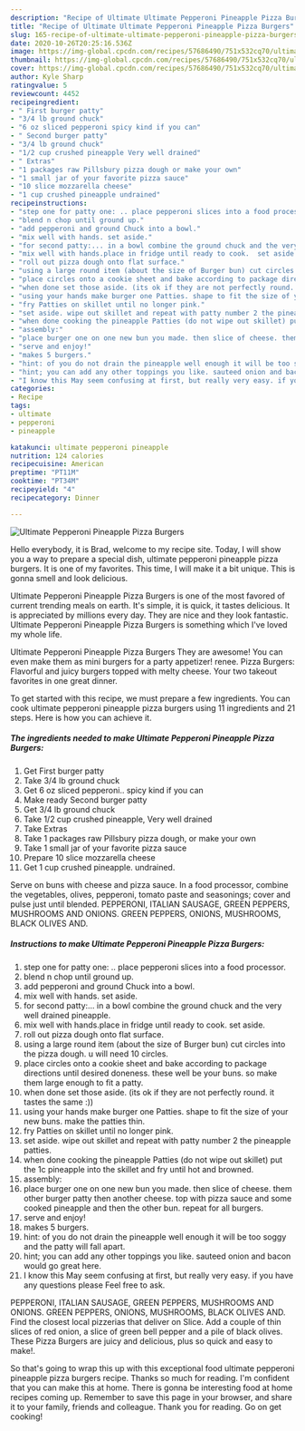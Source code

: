 ```yaml
---
description: "Recipe of Ultimate Ultimate Pepperoni Pineapple Pizza Burgers"
title: "Recipe of Ultimate Ultimate Pepperoni Pineapple Pizza Burgers"
slug: 165-recipe-of-ultimate-ultimate-pepperoni-pineapple-pizza-burgers
date: 2020-10-26T20:25:16.536Z
image: https://img-global.cpcdn.com/recipes/57686490/751x532cq70/ultimate-pepperoni-pineapple-pizza-burgers-recipe-main-photo.jpg
thumbnail: https://img-global.cpcdn.com/recipes/57686490/751x532cq70/ultimate-pepperoni-pineapple-pizza-burgers-recipe-main-photo.jpg
cover: https://img-global.cpcdn.com/recipes/57686490/751x532cq70/ultimate-pepperoni-pineapple-pizza-burgers-recipe-main-photo.jpg
author: Kyle Sharp
ratingvalue: 5
reviewcount: 4452
recipeingredient:
- " First burger patty"
- "3/4 lb ground chuck"
- "6 oz sliced pepperoni spicy kind if you can"
- " Second burger patty"
- "3/4 lb ground chuck"
- "1/2 cup crushed pineapple Very well drained"
- " Extras"
- "1 packages raw Pillsbury pizza dough or make your own"
- "1 small jar of your favorite pizza sauce"
- "10 slice mozzarella cheese"
- "1 cup crushed pineapple undrained"
recipeinstructions:
- "step one for patty one: .. place pepperoni slices into a food processor."
- "blend n chop until ground up."
- "add pepperoni and ground Chuck into a bowl."
- "mix well with hands. set aside."
- "for second patty:... in a bowl combine the ground chuck and the very well drained pineapple."
- "mix well with hands.place in fridge until ready to cook.  set aside."
- "roll out pizza dough onto flat surface."
- "using a large round item (about the size of Burger bun) cut circles into the pizza dough. u will need 10 circles."
- "place circles onto a cookie sheet and bake according to package directions  until desired doneness. these well be your buns. so make them large enough to fit a patty."
- "when done set those aside. (its ok if they are not perfectly round. it tastes the same :))"
- "using your hands make burger one Patties. shape to fit the size of your new buns. make the patties thin."
- "fry Patties on skillet until no longer pink."
- "set aside. wipe out skillet and repeat with patty number 2 the pineapple patties."
- "when done cooking the pineapple Patties (do not wipe out skillet) put the 1c pineapple into the skillet and fry until hot and browned."
- "assembly:"
- "place burger one on one new bun you made. then slice of cheese. them other burger patty then another cheese. top with pizza sauce and some cooked pineapple and then the other bun. repeat for all burgers."
- "serve and enjoy!"
- "makes 5 burgers."
- "hint: of you do not drain the pineapple well enough it will be too soggy and the patty will fall apart."
- "hint; you can add any other toppings you like. sauteed onion and bacon would go great here."
- "I know this May seem confusing at first, but really very easy. if you have any questions please Feel free to ask."
categories:
- Recipe
tags:
- ultimate
- pepperoni
- pineapple

katakunci: ultimate pepperoni pineapple 
nutrition: 124 calories
recipecuisine: American
preptime: "PT11M"
cooktime: "PT34M"
recipeyield: "4"
recipecategory: Dinner

---
```



![Ultimate Pepperoni Pineapple Pizza Burgers](https://img-global.cpcdn.com/recipes/57686490/751x532cq70/ultimate-pepperoni-pineapple-pizza-burgers-recipe-main-photo.jpg)

Hello everybody, it is Brad, welcome to my recipe site. Today, I will show you a way to prepare a special dish, ultimate pepperoni pineapple pizza burgers. It is one of my favorites. This time, I will make it a bit unique. This is gonna smell and look delicious.

Ultimate Pepperoni Pineapple Pizza Burgers is one of the most favored of current trending meals on earth. It's simple, it is quick, it tastes delicious. It is appreciated by millions every day. They are nice and they look fantastic. Ultimate Pepperoni Pineapple Pizza Burgers is something which I've loved my whole life.

Ultimate Pepperoni Pineapple Pizza Burgers They are awesome! You can even make them as mini burgers for a party appetizer! renee. Pizza Burgers: Flavorful and juicy burgers topped with melty cheese. Your two takeout favorites in one great dinner.


To get started with this recipe, we must prepare a few ingredients. You can cook ultimate pepperoni pineapple pizza burgers using 11 ingredients and 21 steps. Here is how you can achieve it.

<!--inarticleads1-->

##### The ingredients needed to make Ultimate Pepperoni Pineapple Pizza Burgers:

1. Get  First burger patty
1. Take 3/4 lb ground chuck
1. Get 6 oz sliced pepperoni.. spicy kind if you can
1. Make ready  Second burger patty
1. Get 3/4 lb ground chuck
1. Take 1/2 cup crushed pineapple, Very well drained
1. Take  Extras
1. Take 1 packages raw Pillsbury pizza dough, or make your own
1. Take 1 small jar of your favorite pizza sauce
1. Prepare 10 slice mozzarella cheese
1. Get 1 cup crushed pineapple. undrained.


Serve on buns with cheese and pizza sauce. In a food processor, combine the vegetables, olives, pepperoni, tomato paste and seasonings; cover and pulse just until blended. PEPPERONI, ITALIAN SAUSAGE, GREEN PEPPERS, MUSHROOMS AND ONIONS. GREEN PEPPERS, ONIONS, MUSHROOMS, BLACK OLIVES AND. 

<!--inarticleads2-->

##### Instructions to make Ultimate Pepperoni Pineapple Pizza Burgers:

1. step one for patty one: .. place pepperoni slices into a food processor.
1. blend n chop until ground up.
1. add pepperoni and ground Chuck into a bowl.
1. mix well with hands. set aside.
1. for second patty:... in a bowl combine the ground chuck and the very well drained pineapple.
1. mix well with hands.place in fridge until ready to cook.  set aside.
1. roll out pizza dough onto flat surface.
1. using a large round item (about the size of Burger bun) cut circles into the pizza dough. u will need 10 circles.
1. place circles onto a cookie sheet and bake according to package directions  until desired doneness. these well be your buns. so make them large enough to fit a patty.
1. when done set those aside. (its ok if they are not perfectly round. it tastes the same :))
1. using your hands make burger one Patties. shape to fit the size of your new buns. make the patties thin.
1. fry Patties on skillet until no longer pink.
1. set aside. wipe out skillet and repeat with patty number 2 the pineapple patties.
1. when done cooking the pineapple Patties (do not wipe out skillet) put the 1c pineapple into the skillet and fry until hot and browned.
1. assembly:
1. place burger one on one new bun you made. then slice of cheese. them other burger patty then another cheese. top with pizza sauce and some cooked pineapple and then the other bun. repeat for all burgers.
1. serve and enjoy!
1. makes 5 burgers.
1. hint: of you do not drain the pineapple well enough it will be too soggy and the patty will fall apart.
1. hint; you can add any other toppings you like. sauteed onion and bacon would go great here.
1. I know this May seem confusing at first, but really very easy. if you have any questions please Feel free to ask.


PEPPERONI, ITALIAN SAUSAGE, GREEN PEPPERS, MUSHROOMS AND ONIONS. GREEN PEPPERS, ONIONS, MUSHROOMS, BLACK OLIVES AND. Find the closest local pizzerias that deliver on Slice. Add a couple of thin slices of red onion, a slice of green bell pepper and a pile of black olives. These Pizza Burgers are juicy and delicious, plus so quick and easy to make!. 

So that's going to wrap this up with this exceptional food ultimate pepperoni pineapple pizza burgers recipe. Thanks so much for reading. I'm confident that you can make this at home. There is gonna be interesting food at home recipes coming up. Remember to save this page in your browser, and share it to your family, friends and colleague. Thank you for reading. Go on get cooking!
